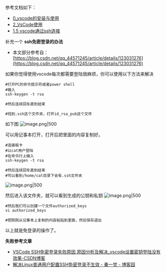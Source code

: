
参考文档如下：
- [0_vscode的安装与使用](../../../../../03-🌐%20Web开发/01-🔙%20后端技术/01-🌐%20JavaWeb/3_JavaWeb（尚硅谷）/0_vscode的安装与使用.md)
- [2_VsCode使用](../../../../../02-💻%20编程语言/02-🔷%20C&C++技术栈/01-🔧%20环境搭建/2_VsCode使用.md)
- [1.5 vscode通过ssh连接](../../../01-📝%20训练营笔记/1_开发环境/1_开发环境搭建.md#1.5%20vscode通过ssh连接)

补充一个 **ssh免密登录的办法**
- 本文部分参考自：[https://blog.csdn.net/qq_44571245/article/details/123031276](https://blog.csdn.net/qq_44571245/article/details/123031276)

如果你觉得使用vscode每次都需要登陆很麻烦，你可以使用以下方法来解决
```shell
#打开PC的命令提示符或者power shell
#输入
ssh-keygen -t rsa

#然后连续回车直到结束

#找到.ssh这个文件夹，打开id_rsa_pub这个文件
```

如下图
![image.png|500](https://my-obsidian-image.oss-cn-guangzhou.aliyuncs.com/2025/05/da0ae3a18479e2a0020e4f6a724c84f6.png)


可以用记事本打开，打开后把里面的内容复制好。

```shell
#连接板卡
#以cat用户登陆
#在命令行上输入
ssh-keygen -t rsa

#然后连续回车直到结束
#可以看到/home/cat目录下会有.ssh文件夹
```

![image.png|500](https://my-obsidian-image.oss-cn-guangzhou.aliyuncs.com/2025/05/d29a15abd99242b165aaeec9e8d09c0e.png)

然后进入该文件夹，就可以看到生成的公钥和私钥
![image.png|500](https://my-obsidian-image.oss-cn-guangzhou.aliyuncs.com/2025/05/5007824e528d36f784e2abc90126aad8.png)

```shell
#然后我们可以创建一个文件authorized_keys
vi authorized_keys

#把刚刚从记事本上复制的内容粘贴到里面，然后保存退出
```

以上就是免登录的操作了。

**失败参考文章**
- [VSCode SSH免密登录失败原因 原因分析及解决_vscode设置密钥登陆没有效果-CSDN博客](https://blog.csdn.net/sinat_16489689/article/details/127192214)
- [解决Linux普通用户配置SSH免密登录不生效 - 秦一觉 - 博客园](https://www.cnblogs.com/qyjzjw/p/16173016.html)